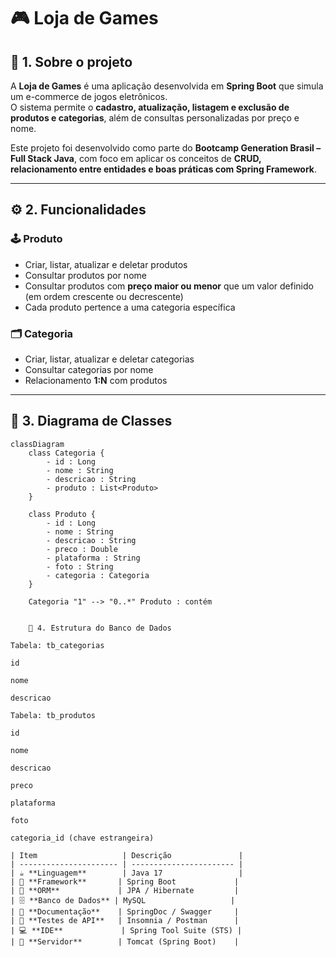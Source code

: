 # 🎮 Loja de Games

## 🧩 1. Sobre o projeto

A **Loja de Games** é uma aplicação desenvolvida em **Spring Boot** que simula um e-commerce de jogos eletrônicos.  
O sistema permite o **cadastro, atualização, listagem e exclusão de produtos e categorias**, além de consultas personalizadas por preço e nome.

Este projeto foi desenvolvido como parte do **Bootcamp Generation Brasil – Full Stack Java**, com foco em aplicar os conceitos de **CRUD, relacionamento entre entidades e boas práticas com Spring Framework**.

---

## ⚙️ 2. Funcionalidades

### 🕹️ Produto
- Criar, listar, atualizar e deletar produtos  
- Consultar produtos por nome  
- Consultar produtos com **preço maior ou menor** que um valor definido (em ordem crescente ou decrescente)  
- Cada produto pertence a uma categoria específica  

### 🗂️ Categoria
- Criar, listar, atualizar e deletar categorias  
- Consultar categorias por nome  
- Relacionamento **1:N** com produtos

---

## 🧱 3. Diagrama de Classes

```mermaid
classDiagram
    class Categoria {
        - id : Long
        - nome : String
        - descricao : String
        - produto : List<Produto>
    }

    class Produto {
        - id : Long
        - nome : String
        - descricao : String
        - preco : Double
        - plataforma : String
        - foto : String
        - categoria : Categoria
    }

    Categoria "1" --> "0..*" Produto : contém
    
    
    💾 4. Estrutura do Banco de Dados

Tabela: tb_categorias

id

nome

descricao

Tabela: tb_produtos

id

nome

descricao

preco

plataforma

foto

categoria_id (chave estrangeira)

| Item                   | Descrição               |
| ---------------------- | ----------------------- |
| ☕ **Linguagem**        | Java 17                 |
| 🌱 **Framework**       | Spring Boot             |
| 🧩 **ORM**             | JPA / Hibernate         |
| 🗄️ **Banco de Dados** | MySQL                   |
| 🧾 **Documentação**    | SpringDoc / Swagger     |
| 🧪 **Testes de API**   | Insomnia / Postman      |
| 💻 **IDE**             | Spring Tool Suite (STS) |
| 🚀 **Servidor**        | Tomcat (Spring Boot)    |

